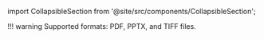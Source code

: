 import CollapsibleSection from '@site/src/components/CollapsibleSection';

!!! warning
    Supported formats: PDF, PPTX, and TIFF files.